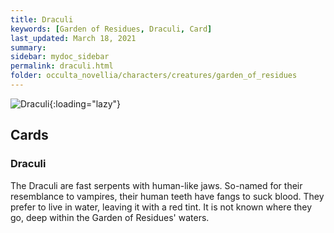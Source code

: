 ```yaml
---
title: Draculi
keywords: [Garden of Residues, Draculi, Card]
last_updated: March 18, 2021
summary: 
sidebar: mydoc_sidebar
permalink: draculi.html
folder: occulta_novellia/characters/creatures/garden_of_residues
---
```


![Draculi](/images/illustrations/draculi_1080.jpg){:loading="lazy"}

## Cards

### Draculi

The Draculi are fast serpents with human-like jaws. So-named for their resemblance to vampires, their human teeth have fangs to suck blood. They prefer to live in water, leaving it with a red tint. It is not known where they go, deep within the Garden of Residues' waters.

